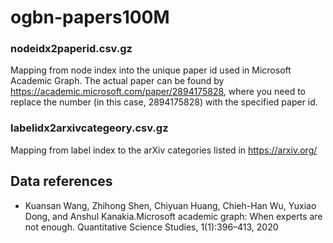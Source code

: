 # ogbn-papers100M

### nodeidx2paperid.csv.gz

Mapping from node index into the unique paper id used in Microsoft Academic Graph. 
The actual paper can be found by https://academic.microsoft.com/paper/2894175828, where you need to replace the number (in this case, 2894175828) with the specified paper id.

### labelidx2arxivcategeory.csv.gz

Mapping from label index to the arXiv categories listed in https://arxiv.org/


## Data references

* Kuansan Wang, Zhihong Shen, Chiyuan Huang, Chieh-Han Wu, Yuxiao Dong, and Anshul Kanakia.Microsoft academic graph: When experts are not enough. Quantitative Science Studies, 1(1):396–413, 2020